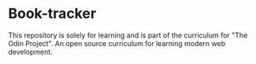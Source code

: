 # Book-tracker
This repository is solely for learning and is part of the curriculum for "The Odin Project". An open source curriculum for learning modern web development.
